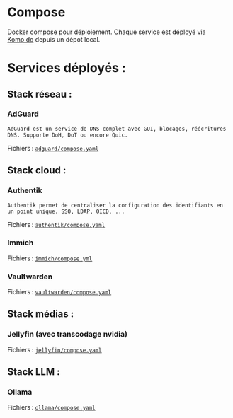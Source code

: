 # Compose

Docker compose pour déploiement. Chaque service est déployé via [Komo.do](https://komo.do/) depuis un dépot local.


# Services déployés :

## Stack réseau :

### AdGuard

    AdGuard est un service de DNS complet avec GUI, blocages, réécritures DNS. Supporte DoH, DoT ou encore Quic.

Fichiers : [`adguard/compose.yaml`](adguard/compose.yaml)

## Stack cloud :

### Authentik

    Authentik permet de centraliser la configuration des identifiants en un point unique. SSO, LDAP, OICD, ...

Fichiers : [`authentik/compose.yaml`](authentik/compose.yaml)

### Immich

Fichiers : [`immich/compose.yml`](immich/compose.yml)

### Vaultwarden

Fichiers : [`vaultwarden/compose.yaml`](vaultwarden/compose.yaml)

## Stack médias :

### Jellyfin (avec transcodage nvidia)

Fichiers : [`jellyfin/compose.yaml`](jellyfin/compose.yaml)

## Stack LLM :

### Ollama

Fichiers : [`ollama/compose.yaml`](ollama/compose.yaml)